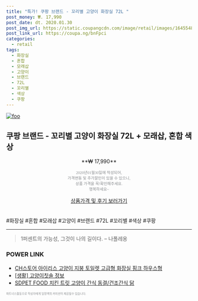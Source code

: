 ```yaml
--- 
title: "특가! 쿠팡 브랜드 - 꼬리별 고양이 화장실 72L " 
post_money: ₩. 17,990 
post_date: dt. 2020.01.30 
post_img_url: https://static.coupangcdn.com/image/retail/images/164554892575644-49c357c2-d920-43e2-b43a-f96c79d11339.jpg 
post_link_url: https://coupa.ng/bnFpci 
categories: 
  - retail 
tags: 
  - 화장실 
  - 혼합 
  - 모래삽 
  - 고양이 
  - 브랜드 
  - 72L 
  - 꼬리별 
  - 색상 
  - 쿠팡 
--- 
```

[![foo](https://static.coupangcdn.com/image/retail/images/164554892575644-49c357c2-d920-43e2-b43a-f96c79d11339.jpg)](https://coupa.ng/bnFpci) 

## 쿠팡 브랜드 - 꼬리별 고양이 화장실 72L + 모래삽, 혼합 색상 
<p style="text-align: center;">**₩ 17,990**</p> 
<p style="text-align: center;"><span style="color: #898c8f; font-family: Georgia,Times,serif; font-size: 0.75em;">2020년01월30일에 작성되어, <br>가격변동 및 추가할인이 있을 수 있으니,<br> 상품 가격을 꼭!확인해주세요.<br>행복하세요~</span> 
</p>	 
<div markdown="0" style="text-align: center;"><a href="https://coupa.ng/bnFpci" class="btn btn--success">상품가격 및 후기 보러가기</a></div> 
<br><br> 
  #화장실 #혼합 #모래삽 #고양이 #브랜드 #72L #꼬리별 #색상 #쿠팡 
<hr> 

> 1퍼센트의 가능성, 그것이 나의 길이다. – 나폴레옹 


### POWER LINK

* <a href="https://blog.naver.com/fasyy4321/221790610213" target="_blank">CH스토어 아이리스 고양이 지붕 토일렛 고급형 화장실 핑크 하우스형</a>
* <a href="https://blog.naver.com/sakai111/221767439377" target="_blank"> [생활] 고양이칫솔 정보 </a>
* <a href="https://blog.naver.com/an0733/221785672959" target="_blank">SDPET FOOD 치킨 트릿 고양이 간식 동결/건조간식 닭</a>

<span style="color: #898c8f; font-family: Georgia,Times,serif; font-size: 0.55em;">파트너스활동으로 작성자에게 일정액의 커미션이 제공될수 있습니다.</span> 

